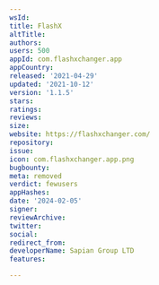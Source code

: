```yaml
---
wsId: 
title: FlashX
altTitle: 
authors: 
users: 500
appId: com.flashxchanger.app
appCountry: 
released: '2021-04-29'
updated: '2021-10-12'
version: '1.1.5'
stars: 
ratings: 
reviews: 
size: 
website: https://flashxchanger.com/
repository: 
issue: 
icon: com.flashxchanger.app.png
bugbounty: 
meta: removed
verdict: fewusers
appHashes: 
date: '2024-02-05'
signer: 
reviewArchive: 
twitter: 
social: 
redirect_from: 
developerName: Sapian Group LTD
features: 

---
```


